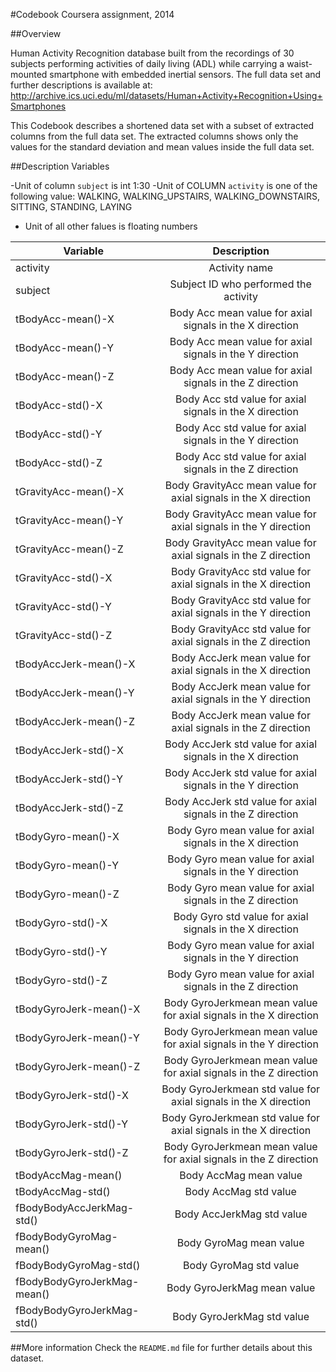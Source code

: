 #Codebook
Coursera assignment, 2014

##Overview 

Human Activity Recognition database built from the recordings of 30 subjects performing activities of daily living (ADL) while carrying a waist-mounted smartphone with embedded inertial sensors.  The full data set and further descriptions is available at: http://archive.ics.uci.edu/ml/datasets/Human+Activity+Recognition+Using+Smartphones

This Codebook describes a shortened data set with a subset of extracted columns from the full data set. The extracted columns shows only the values for the standard deviation and mean values inside the full data set.




##Description Variables

-Unit of column `subject` is int 1:30
-Unit of COLUMN `activity` is one of the following value: WALKING, WALKING_UPSTAIRS, WALKING_DOWNSTAIRS, SITTING, STANDING, LAYING
- Unit of all other falues is floating numbers 


| Variable        | Description |         
| ------------- |:-------------:|
| activity      | Activity name|
| subject      | Subject ID who performed the activity  |
| tBodyAcc-mean()-X | Body Acc mean value for axial signals in the X direction	|
| tBodyAcc-mean()-Y	 |   Body Acc mean value for axial signals in the Y direction      |
| tBodyAcc-mean()-Z	 |   Body Acc mean value for axial signals in the Z direction	|
| tBodyAcc-std()-X	 |   Body Acc std value for axial signals in the X direction	|
| tBodyAcc-std()-Y	 |   Body Acc std value for axial signals in the Y direction	|
| tBodyAcc-std()-Z	 |  Body Acc std value for axial signals in the Z direction	|
| tGravityAcc-mean()-X	 | Body GravityAcc mean value for axial signals in the X direction	      |
| tGravityAcc-mean()-Y	 | Body GravityAcc mean value for axial signals in the Y direction	            |
| tGravityAcc-mean()-Z	 | Body GravityAcc mean value for axial signals in the Z direction	            |
| tGravityAcc-std()-X	 |  Body GravityAcc std value for axial signals in the X direction	           |
| tGravityAcc-std()-Y	 | Body GravityAcc std value for axial signals in the Y direction	            |
| tGravityAcc-std()-Z	 | Body GravityAcc std value for axial signals in the Z direction	            |
| tBodyAccJerk-mean()-X	 |Body AccJerk mean value for axial signals in the X direction	             |
| tBodyAccJerk-mean()-Y	 |Body AccJerk mean value for axial signals in the Y direction       |
| tBodyAccJerk-mean()-Z	 |Body AccJerk mean value for axial signals in the Z direction       |
| tBodyAccJerk-std()-X	 |Body AccJerk std value for axial signals in the X direction              |
| tBodyAccJerk-std()-Y	 |Body AccJerk std value for axial signals in the Y direction                     |
| tBodyAccJerk-std()-Z	 |Body AccJerk std value for axial signals in the Z direction                     |
| tBodyGyro-mean()-X	 | Body Gyro mean value for axial signals in the X direction                    |
| tBodyGyro-mean()-Y	 | Body Gyro mean value for axial signals in the Y direction                           |
| tBodyGyro-mean()-Z	 | Body Gyro mean value for axial signals in the Z direction                           |
| tBodyGyro-std()-X	 | Body Gyro std value for axial signals in the X direction                           |
| tBodyGyro-std()-Y	 | Body Gyro mean value for axial signals in the Y direction                           |
| tBodyGyro-std()-Z	 |  Body Gyro mean value for axial signals in the Z direction                          |
| tBodyGyroJerk-mean()-X	 | Body GyroJerkmean mean value for axial signals in the X direction                           |
| tBodyGyroJerk-mean()-Y	 | Body GyroJerkmean mean value for axial signals in the Y direction                                 |
| tBodyGyroJerk-mean()-Z	 | Body GyroJerkmean mean value for axial signals in the Z direction                                 |
| tBodyGyroJerk-std()-X	 |Body GyroJerkmean std value for axial signals in the X direction                                  |
| tBodyGyroJerk-std()-Y	 | Body GyroJerkmean std value for axial signals in the X direction                                        |
| tBodyGyroJerk-std()-Z	 | Body GyroJerkmean mean value for axial signals in the Z direction                                        |
| tBodyAccMag-mean()	 | Body AccMag mean value   |
| tBodyAccMag-std()	 | Body AccMag std value |
| fBodyBodyAccJerkMag-std()	 | Body AccJerkMag std value  |
| fBodyBodyGyroMag-mean()	 | Body GyroMag mean value   |
| fBodyBodyGyroMag-std()	 |Body GyroMag std value    |
| fBodyBodyGyroJerkMag-mean()	 |Body GyroJerkMag mean value  |
| fBodyBodyGyroJerkMag-std() | Body GyroJerkMag std value  |


##More information
Check the `README.md` file for further details about this dataset. 

